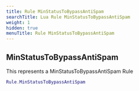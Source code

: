 ```yaml
---
title: Rule MinStatusToBypassAntiSpam
searchTitle: Lua Rule MinStatusToBypassAntiSpam
weight: 1
hidden: true
menuTitle: Rule MinStatusToBypassAntiSpam
---
```

## MinStatusToBypassAntiSpam

This represents a MinStatusToBypassAntiSpam Rule
```lua
Rule.MinStatusToBypassAntiSpam
```